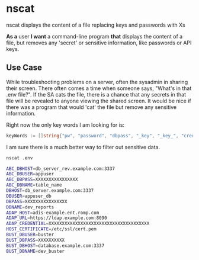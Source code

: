 # nscat

nscat displays the content of a file replacing keys and passwords with Xs

**As a** user **I want** a command-line program **that** displays the content of a file, but removes any 'secret' or sensitive information, like passwords or API keys.

## Use Case

While troubleshooting problems on a server, often the sysadmin in sharing their screen. There often comes a time when someone says, "What's in that .env file?". If the SA cats the file, there is a chance that any secrets in that file will be revealed to anyone viewing the shared screen. It would be nice if there was a program that would 'cat' the file but remove any sensitive information. 

Right now the only key words I am looking for is:

```go
keyWords := []string{"pw", "password", "dbpass", "_key", "_key_", "credential", "pat"}
```

I am sure there is a much better way to filter out sensitive data.

```bash
nscat .env

ABC_DBHOST=db_server_rev.example.com:3337
ABC_DBUSER=appuser
ABC_DBPASS=XXXXXXXXXXXXXXXX
ABC_DBNAME=table_name
DBHOST=db_server.example.com:3337
DBUSER=appuser_db
DBPASS=XXXXXXXXXXXXXXXX
DBNAME=dev_reports
ADAP_HOST=adis-example.ent.romp.com
ADAP_URL=https://ldap.example.com:8090
ADAP_CREDENTIAL=XXXXXXXXXXXXXXXXXXXXXXXXXXXXXXXXXXXXXX
HOST_CERTIFICATE=/etc/ssl/cert.pem
BUST_DBUSER=buster
BUST_DBPASS=XXXXXXXXXX
BUST_DBHOST=database.example.com:3337
BUST_DBNAME=dev_buster
```
